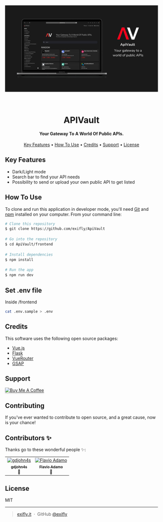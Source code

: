 ![screenshot](./assets/Hero.jpg)

<h1 align="center">
  <br>
  APIVault
  <br>
</h1>

<h4 align="center">Your Gateway To A World Of Public APIs.</h4>

<p align="center">
  <a href="#key-features">Key Features</a> •
  <a href="#how-to-use">How To Use</a> •
  <a href="#credits">Credits</a> •
  <a href="#support">Support</a> •
  <a href="#license">License</a>
</p>

## Key Features

- Dark/Light mode
- Search bar to find your API needs
- Possibility to send or upload your own public API to get listed


## How To Use

To clone and run this application in developer mode, you'll need [Git](https://git-scm.com) and [npm](http://npmjs.com) installed on your computer. From your command line:

```bash
# Clone this repository
$ git clone https://github.com/exifly/ApiVault

# Go into the repository
$ cd ApiVault/frontend

# Install dependencies
$ npm install

# Run the app
$ npm run dev
```

## Set .env file
Inside /frontend
```bash
cat .env.sample > .env
```


## Credits

This software uses the following open source packages:

- [Vue.js](http://electron.atom.io/)
- [Flask](https://flask.palletsprojects.com/en/2.2.x/)
- [VueRouter](https://router.vuejs.org/)
- [GSAP](https://greensock.com/gsap/)


## Support

<a href="https://www.buymeacoffee.com/exifly" target="_blank"><img src="https://www.buymeacoffee.com/assets/img/custom_images/purple_img.png" alt="Buy Me A Coffee" style="height: 41px !important;width: 174px !important;box-shadow: 0px 3px 2px 0px rgba(190, 190, 190, 0.5) !important;-webkit-box-shadow: 0px 3px 2px 0px rgba(190, 190, 190, 0.5) !important;" ></a>

## Contributing

If you've ever wanted to contribute to open source, and a great cause, now is your chance!


## Contributors ✨

Thanks go to these wonderful people ✨:

<!-- ALL-CONTRIBUTORS-LIST:START - Do not remove or modify this section -->
<!-- prettier-ignore-start -->
<!-- markdownlint-disable -->
<table>
  <tbody>
    <tr>
      <td align="center"><a href="https://github.com/gdjohn4s"><img src="https://avatars.githubusercontent.com/u/19678157?v=4?s=100" width="100px;" alt="gdjohn4s"/><br /><sub><b>gdjohn4s</b></sub></a><br />🥳</td>
      <td align="center"><a href="https://github.com/FlavioAdamo"><img src="https://avatars.githubusercontent.com/u/46765573?v=4?s=100" width="100px;" alt="Flavio Adamo"/><br /><sub><b>Flavio Adamo</b></sub></a><br />🥳</td>
    </tr>
  </tbody>
</table>

## License

MIT

---

> [exifly.it](https://exifly.it) &nbsp;&middot;&nbsp;
> GitHub [@exifly](https://github.com/Exifly) &nbsp;
